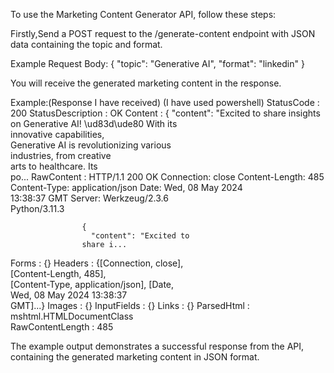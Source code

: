 To use the Marketing Content Generator API, follow these steps:

Firstly,Send a POST request to the /generate-content endpoint with JSON data containing the topic and format.

Example Request Body:
{
    "topic": "Generative AI",
    "format": "linkedin"
}

You will receive the generated marketing content in the response.

Example:(Response I have received)
(I have used powershell)
StatusCode        : 200
StatusDescription : OK
Content           : {
                      "content": "Excited to 
                    share insights on
                    Generative AI!
                    \ud83d\ude80 With its       
                    innovative capabilities,    
                    Generative AI is
                    revolutionizing various     
                    industries, from creative   
                    arts to healthcare. Its     
                    po...
RawContent        : HTTP/1.1 200 OK
                    Connection: close
                    Content-Length: 485
                    Content-Type:
                    application/json
                    Date: Wed, 08 May 2024      
                    13:38:37 GMT
                    Server: Werkzeug/2.3.6      
                    Python/3.11.3

                    {
                      "content": "Excited to    
                    share i...
Forms             : {}
Headers           : {[Connection, close],       
                    [Content-Length, 485],      
                    [Content-Type,
                    application/json], [Date,   
                    Wed, 08 May 2024 13:38:37   
                    GMT]...}
Images            : {}
InputFields       : {}
Links             : {}
ParsedHtml        : mshtml.HTMLDocumentClass    
RawContentLength  : 485

The example output demonstrates a successful response from the API, containing the generated marketing content in JSON format.
